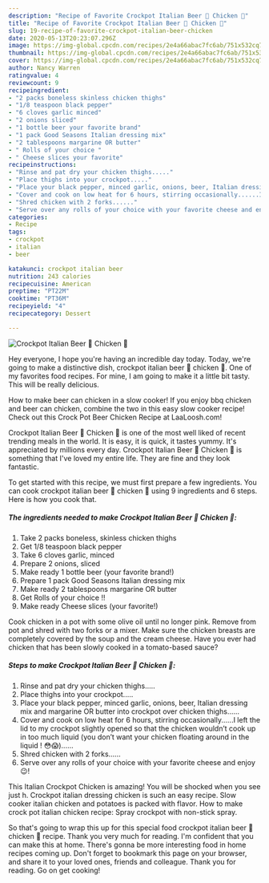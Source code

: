 ```yaml
---
description: "Recipe of Favorite Crockpot Italian Beer 🍺 Chicken 🐔"
title: "Recipe of Favorite Crockpot Italian Beer 🍺 Chicken 🐔"
slug: 19-recipe-of-favorite-crockpot-italian-beer-chicken
date: 2020-05-13T20:23:07.296Z
image: https://img-global.cpcdn.com/recipes/2e4a66abac7fc6ab/751x532cq70/crockpot-italian-beer-🍺-chicken-🐔-recipe-main-photo.jpg
thumbnail: https://img-global.cpcdn.com/recipes/2e4a66abac7fc6ab/751x532cq70/crockpot-italian-beer-🍺-chicken-🐔-recipe-main-photo.jpg
cover: https://img-global.cpcdn.com/recipes/2e4a66abac7fc6ab/751x532cq70/crockpot-italian-beer-🍺-chicken-🐔-recipe-main-photo.jpg
author: Nancy Warren
ratingvalue: 4
reviewcount: 9
recipeingredient:
- "2 packs boneless skinless chicken thighs"
- "1/8 teaspoon black pepper"
- "6 cloves garlic minced"
- "2 onions sliced"
- "1 bottle beer your favorite brand"
- "1 pack Good Seasons Italian dressing mix"
- "2 tablespoons margarine OR butter"
- " Rolls of your choice "
- " Cheese slices your favorite"
recipeinstructions:
- "Rinse and pat dry your chicken thighs....."
- "Place thighs into your crockpot....."
- "Place your black pepper, minced garlic, onions, beer, Italian dressing mix and margarine OR butter into crockpot over chicken thighs......"
- "Cover and cook on low heat for 6 hours, stirring occasionally......I left the lid to my crockpot slightly opened so that the chicken wouldn’t cook up in too much liquid (you don’t want your chicken floating around in the liquid ! 😳😱)......"
- "Shred chicken with 2 forks......"
- "Serve over any rolls of your choice with your favorite cheese and enjoy 😉!"
categories:
- Recipe
tags:
- crockpot
- italian
- beer

katakunci: crockpot italian beer 
nutrition: 243 calories
recipecuisine: American
preptime: "PT22M"
cooktime: "PT36M"
recipeyield: "4"
recipecategory: Dessert

---
```



![Crockpot Italian Beer 🍺 Chicken 🐔](https://img-global.cpcdn.com/recipes/2e4a66abac7fc6ab/751x532cq70/crockpot-italian-beer-🍺-chicken-🐔-recipe-main-photo.jpg)

Hey everyone, I hope you're having an incredible day today. Today, we're going to make a distinctive dish, crockpot italian beer 🍺 chicken 🐔. One of my favorites food recipes. For mine, I am going to make it a little bit tasty. This will be really delicious.

How to make beer can chicken in a slow cooker! If you enjoy bbq chicken and beer can chicken, combine the two in this easy slow cooker recipe! Check out this Crock Pot Beer Chicken Recipe at LaaLoosh.com!

Crockpot Italian Beer 🍺 Chicken 🐔 is one of the most well liked of recent trending meals in the world. It is easy, it is quick, it tastes yummy. It's appreciated by millions every day. Crockpot Italian Beer 🍺 Chicken 🐔 is something that I've loved my entire life. They are fine and they look fantastic.


To get started with this recipe, we must first prepare a few ingredients. You can cook crockpot italian beer 🍺 chicken 🐔 using 9 ingredients and 6 steps. Here is how you cook that.

##### The ingredients needed to make Crockpot Italian Beer 🍺 Chicken 🐔:

1. Take 2 packs boneless, skinless chicken thighs
1. Get 1/8 teaspoon black pepper
1. Take 6 cloves garlic, minced
1. Prepare 2 onions, sliced
1. Make ready 1 bottle beer (your favorite brand!)
1. Prepare 1 pack Good Seasons Italian dressing mix
1. Make ready 2 tablespoons margarine OR butter
1. Get  Rolls of your choice !!
1. Make ready  Cheese slices (your favorite!)


Cook chicken in a pot with some olive oil until no longer pink. Remove from pot and shred with two forks or a mixer. Make sure the chicken breasts are completely covered by the soup and the cream cheese. Have you ever had chicken that has been slowly cooked in a tomato-based sauce? 

##### Steps to make Crockpot Italian Beer 🍺 Chicken 🐔:

1. Rinse and pat dry your chicken thighs.....
1. Place thighs into your crockpot.....
1. Place your black pepper, minced garlic, onions, beer, Italian dressing mix and margarine OR butter into crockpot over chicken thighs......
1. Cover and cook on low heat for 6 hours, stirring occasionally......I left the lid to my crockpot slightly opened so that the chicken wouldn’t cook up in too much liquid (you don’t want your chicken floating around in the liquid ! 😳😱)......
1. Shred chicken with 2 forks......
1. Serve over any rolls of your choice with your favorite cheese and enjoy 😉!


This Italian Crockpot Chicken is amazing! You will be shocked when you see just h. Crockpot italian dressing chicken is such an easy recipe. Slow cooker italian chicken and potatoes is packed with flavor. How to make crock pot italian chicken recipe: Spray crockpot with non-stick spray. 

So that's going to wrap this up for this special food crockpot italian beer 🍺 chicken 🐔 recipe. Thank you very much for reading. I'm confident that you can make this at home. There's gonna be more interesting food in home recipes coming up. Don't forget to bookmark this page on your browser, and share it to your loved ones, friends and colleague. Thank you for reading. Go on get cooking!
